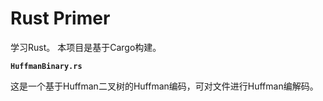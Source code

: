 # Rust Primer

学习Rust。
本项目是基于Cargo构建。

**`HuffmanBinary.rs`**

这是一个基于Huffman二叉树的Huffman编码，可对文件进行Huffman编解码。
